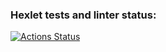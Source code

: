 ### Hexlet tests and linter status:
[![Actions Status](https://github.com/nail685/python-for-data-analysts-project-100/actions/workflows/hexlet-check.yml/badge.svg)](https://github.com/nail685/python-for-data-analysts-project-100/actions)